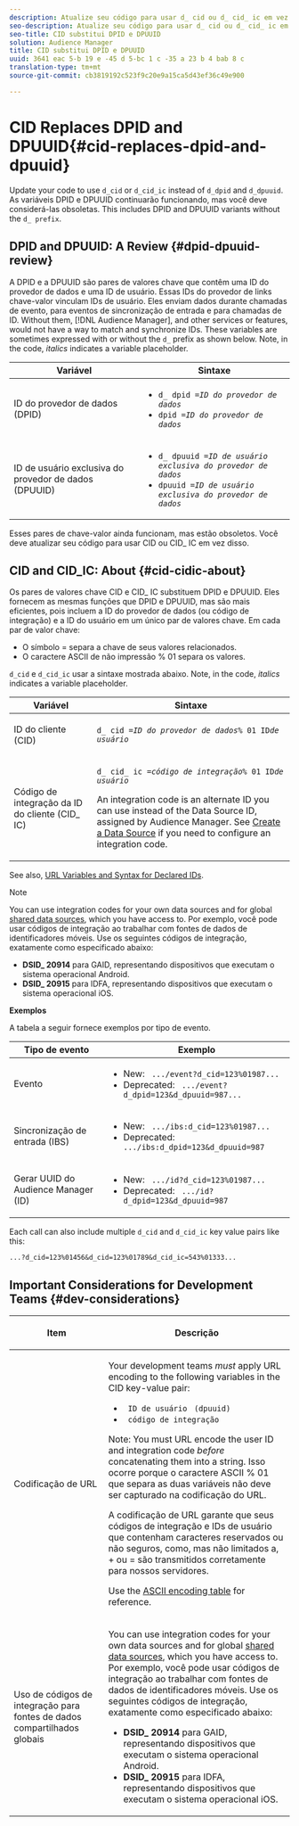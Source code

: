```yaml
---
description: Atualize seu código para usar d_ cid ou d_ cid_ ic em vez de d_ dpid e d_ dpuuid. As variáveis DPID e DPUUID continuarão funcionando, mas você deve considerá-las obsoletas. Isso inclui as variantes DPID e DPUUID sem o d_ prefixo.
seo-description: Atualize seu código para usar d_ cid ou d_ cid_ ic em vez de d_ dpid e d_ dpuuid. As variáveis DPID e DPUUID continuarão funcionando, mas você deve considerá-las obsoletas. Isso inclui as variantes DPID e DPUUID sem o d_ prefixo.
seo-title: CID substitui DPID e DPUUID
solution: Audience Manager
title: CID substitui DPID e DPUUID
uuid: 3641 eac 5-b 19 e -45 d 5-bc 1 c -35 a 23 b 4 bab 8 c
translation-type: tm+mt
source-git-commit: cb3819192c523f9c20e9a15ca5d43ef36c49e900

---
```



# CID Replaces DPID and DPUUID{#cid-replaces-dpid-and-dpuuid}

Update your code to use `d_cid` or `d_cid_ic` instead of `d_dpid` and `d_dpuuid`. As variáveis DPID e DPUUID continuarão funcionando, mas você deve considerá-las obsoletas. This includes DPID and DPUUID variants without the `d_ prefix`.

## DPID and DPUUID: A Review {#dpid-dpuuid-review}

A DPID e a DPUUID são pares de valores chave que contêm uma ID do provedor de dados e uma ID de usuário. Essas IDs do provedor de links chave-valor vinculam IDs de usuário. Eles enviam dados durante chamadas de evento, para eventos de sincronização de entrada e para chamadas de ID. Without them, [!DNL Audience Manager], and other services or features, would not have a way to match and synchronize IDs. These variables are sometimes expressed with or without the `d_` prefix as shown below. Note, in the code, *italics* indicates a variable placeholder.

<table id="table_932B4416AE1E44E4A1E98D779D3B1ED5"> 
 <thead> 
  <tr> 
   <th colname="col1" class="entry"> Variável </th> 
   <th colname="col2" class="entry"> Sintaxe </th> 
  </tr> 
 </thead>
 <tbody> 
  <tr> 
   <td colname="col1"> <p>ID do provedor de dados (DPID) </p> </td> 
   <td colname="col2"> 
    <ul id="ul_0567D39DCE784C20A81EC0845C7B1C6B"> 
     <li id="li_DDD8C18266314987A7C802918F4892A8"> <code>d_ dpid =<i>ID do provedor de dados</i></code> </li> 
     <li id="li_80185558932E416698ABD71158303EA8"> <code>dpid =<i>ID do provedor de dados</i></code> </li> 
    </ul> </td> 
  </tr> 
  <tr> 
   <td colname="col1"> <p>ID de usuário exclusiva do provedor de dados (DPUUID) </p> </td> 
   <td colname="col2"> 
    <ul id="ul_EA7F769523B142CE8FF5886E5CDFF2D9"> 
     <li id="li_C984E2FF0A83495880BB87C610FA3F79"> <code>d_ dpuuid =<i>ID de usuário exclusiva do provedor de dados</i></code> </li> 
     <li id="li_DCFFAC995DCC49F489ACEFD97A06F877"> <code>dpuuid =<i>ID de usuário exclusiva do provedor de dados</i></code> </li> 
    </ul> </td> 
  </tr> 
 </tbody> 
</table>

Esses pares de chave-valor ainda funcionam, mas estão obsoletos. Você deve atualizar seu código para usar CID ou CID_ IC em vez disso.

## CID and CID_IC: About {#cid-cidic-about}

Os pares de valores chave CID e CID_ IC substituem DPID e DPUUID. Eles fornecem as mesmas funções que DPID e DPUUID, mas são mais eficientes, pois incluem a ID do provedor de dados (ou código de integração) e a ID do usuário em um único par de valores chave. Em cada par de valor chave:

* O símbolo = separa a chave de seus valores relacionados.
* O caractere ASCII de não impressão % 01 separa os valores.

`d_cid` e `d_cid_ic` usar a sintaxe mostrada abaixo. Note, in the code, *italics* indicates a variable placeholder.

<table id="table_0C8A4F8FDBC84416B4EB476F67BCFA8E"> 
 <thead> 
  <tr> 
   <th colname="col1" class="entry"> Variável </th> 
   <th colname="col2" class="entry"> Sintaxe </th> 
  </tr> 
 </thead>
 <tbody> 
  <tr> 
   <td colname="col1"> <p>ID do cliente (CID) </p> </td> 
   <td colname="col2"> <p> <code>d_ cid =<i>ID do provedor de dados</i>% 01 ID<i>de usuário</i></code> </p> </td> 
  </tr> 
  <tr> 
   <td colname="col1"> <p>Código de integração da ID do cliente (CID_ IC) </p> </td> 
   <td colname="col2"> <p> <code>d_ cid_ ic =<i>código de integração</i>% 01 ID<i>de usuário</i></code> </p> <p> An <span class="term"> integration code</span> is an alternate ID you can use instead of the Data Source ID, assigned by <span class="keyword"> Audience Manager</span>. See <a href="../features/manage-datasources.md#create-data-source"> Create a Data Source</a> if you need to configure an integration code. </p> </td> 
  </tr> 
 </tbody> 
</table>

See also, [URL Variables and Syntax for Declared IDs](../features/declared-ids.md#variables-and-syntax).

>[!NOTE]
>
>You can use integration codes for your own data sources and for global [shared data sources](../features/datasources-list-and-settings.md#settings-menu-options), which you have access to. Por exemplo, você pode usar códigos de integração ao trabalhar com fontes de dados de identificadores móveis. Use os seguintes códigos de integração, exatamente como especificado abaixo:

* **DSID_ 20914** para GAID, representando dispositivos que executam o sistema operacional Android.
* **DSID_ 20915** para IDFA, representando dispositivos que executam o sistema operacional iOS.

**Exemplos**

A tabela a seguir fornece exemplos por tipo de evento.

<table id="table_097A58CCD6E64C4DB0652271A4F31AE8"> 
 <thead> 
  <tr> 
   <th colname="col1" class="entry"> Tipo de evento </th> 
   <th colname="col2" class="entry"> Exemplo </th> 
  </tr>
 </thead>
 <tbody> 
  <tr> 
   <td colname="col1"> <p>Evento </p> </td> 
   <td colname="col2"> 
    <ul id="ul_6EAB4188C6954512A28D1A8328794BCB"> 
     <li id="li_344AAEF1622343489E2AD6E2929CEA98">New: <code> .../event?d_cid=123%01987...</code> </li> 
     <li id="li_B673C1BA5AD24C46AB8F8232EF89CE89">Deprecated: <code> .../event?d_dpid=123&amp;d_dpuuid=987...</code> </li> 
    </ul> </td> 
  </tr> 
  <tr> 
   <td colname="col1"> <p>Sincronização de entrada (IBS) </p> </td> 
   <td colname="col2"> 
    <ul id="ul_78270745CBC2469B8CA9EDB7032B8F92"> 
     <li id="li_8C4620A04504442185F013F74E6B0647">New: <code> .../ibs:d_cid=123%01987...</code> </li> 
     <li id="li_2A8F761C76334C1BB097CF1A9D7E8429">Deprecated: <code> .../ibs:d_dpid=123&amp;d_dpuuid=987</code> </li> 
    </ul> </td> 
  </tr> 
  <tr> 
   <td colname="col1"> <p>Gerar UUID do Audience Manager (ID) </p> </td> 
   <td colname="col2"> 
    <ul id="ul_EAA764DCFF7244F69ABF67ACEE13E579"> 
     <li id="li_18467A531FAF454A881CBD157BBFD6D2">New: <code> .../id?d_cid=123%01987...</code> </li> 
     <li id="li_433C33F7BC284362AC7CC3C9DC0BF471">Deprecated: <code> .../id?d_dpid=123&amp;d_dpuuid=987</code> </li> 
    </ul> </td> 
  </tr> 
 </tbody> 
</table>

Each call can also include multiple `d_cid` and `d_cid_ic` key value pairs like this:

```
...?d_cid=123%01456&d_cid=123%01789&d_cid_ic=543%01333...
```

## Important Considerations for Development Teams {#dev-considerations}

<table id="table_5DD068FAE68A42CDB49B6C064706802A"> 
 <thead> 
  <tr> 
   <th colname="col1" class="entry"> <p>Item </p> </th> 
   <th colname="col2" class="entry"> <p>Descrição </p> </th> 
  </tr>
 </thead>
 <tbody> 
  <tr> 
   <td colname="col1"> <p>Codificação de URL </p> </td> 
   <td colname="col2"> <p>Your development teams <i>must</i> apply URL encoding to the following variables in the CID key-value pair: </p> <p> 
     <ul id="ul_66DCB63C60914057B2BE21F49D9A36CA"> 
      <li id="li_6D82B4DB40BB4BB0B8FAF5841577FAAC"><code> ID de usuário</code> <code> (dpuuid)</code> </li> 
      <li id="li_D2F94B07B0D84B09A5CDFA48518DDD62"><code> código de integração</code> </li> 
     </ul> </p> <p> <p>Note: You must URL encode the user ID and integration code <i>before</i> concatenating them into a string. Isso ocorre porque o caractere ASCII % 01 que separa as duas variáveis não deve ser capturado na codificação do URL. </p> </p> <p>A codificação de URL garante que seus códigos de integração e IDs de usuário que contenham caracteres reservados ou não seguros, como, mas não limitados a, + ou = são transmitidos corretamente para nossos servidores. </p> <p>Use the <a href="https://www.w3schools.com/tags/ref_urlencode.asp" format="https" scope="external"> ASCII encoding table</a> for reference. </p> </td> 
  </tr> 
  <tr> 
   <td colname="col1"> <p>Uso de códigos de integração para fontes de dados compartilhados globais </p> </td> 
   <td colname="col2"> <p>You can use integration codes for your own data sources and for global <a href="../features/datasources-list-and-settings.md#settings-menu-options"> shared data sources</a>, which you have access to. Por exemplo, você pode usar códigos de integração ao trabalhar com fontes de dados de identificadores móveis. Use os seguintes códigos de integração, exatamente como especificado abaixo: </p> <p> 
     <ul id="ul_B306EE96A3BD4CE982E113D5E23826CF"> 
      <li id="li_3340C7AFA9AB4105A2CCF3E476EC7552"> <b>DSID_ 20914</b> para GAID, representando dispositivos que executam o sistema operacional Android. </li> 
      <li id="li_779D9F08021043FCB233A0ABF5160C76"> <b>DSID_ 20915</b> para IDFA, representando dispositivos que executam o sistema operacional iOS. </li> 
     </ul> </p> </td> 
  </tr> 
 </tbody> 
</table>

